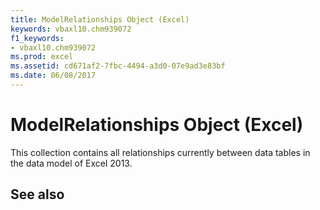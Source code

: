 ```yaml
---
title: ModelRelationships Object (Excel)
keywords: vbaxl10.chm939072
f1_keywords:
- vbaxl10.chm939072
ms.prod: excel
ms.assetid: cd671af2-7fbc-4494-a3d0-07e9ad3e83bf
ms.date: 06/08/2017
---
```



# ModelRelationships Object (Excel)

This collection contains all relationships currently between data tables in the data model of Excel 2013.


## See also



